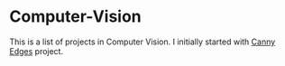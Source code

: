 # Computer-Vision
This is a list of projects in Computer Vision.
I initially started with [Canny Edges](canny.py) project.
